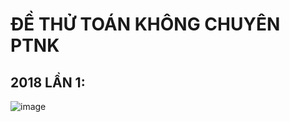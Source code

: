 
# ĐỀ THỬ TOÁN KHÔNG CHUYÊN PTNK

## 2018 LẦN 1:
![image](https://github.com/user-attachments/assets/966b865f-ff54-4084-a617-d3dbc6cbf2df)

